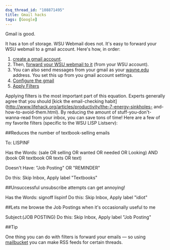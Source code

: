 ```yaml
---
dsq_thread_id: "108871495"
title: Gmail hacks 
tags: [Google]
--- 
```


Gmail is good.

It has a ton of storage. WSU Webmail does not. It's easy to forward your WSU webmail to a gmail account. Here's how, in order:

  1. [create a gmail account](http://mail.google.com/).
  2. Then, [forward your WSU webmail to it](http://webmail.wayne.edu/) (from your WSU account).
  3. You can also send messages from your gmail as your [wayne.edu](http://wayne.edu/) address. You set this up from you gmail account settings.
  4. [Configure the gmail](http://www.g04.com/misc/GmailTipsComplete.html)
  5. [Apply Filters](http://www.lifehack.org/articles/technology/20-ways-to-use-gmail-filters.html)

Applying filters is the most important part of this equation. Experts generally agree that you should [kick the email-checking habit](http://www.lifehack.org/articles/productivity/the-7-energy-sinkholes- and-how-to-avoid-them.html). By reducing the amount of stuff-you-don't-wanna-read from your inbox, you can save tons of time! Here are a few of my favorite filters (specific to the WSU LISP Listserv):

##Reduces the number of textbook-selling emails

To: LISPINF

Has the Words: (sale OR selling OR wanted OR needed OR Looking) AND (book OR textbook OR texts OR text)

Doesn't Have: "Job Posting" OR "REMINDER"

Do this: Skip Inbox, Apply label "Textbooks"

##Unsuccessful unsubscribe attempts can get annoying!

Has the Words: signoff lispinf Do this: Skip Inbox, Apply label "idiot"

##Lets me browse the Job Postings when it's occasionally useful to me

Subject:(JOB POSTING) Do this: Skip Inbox, Apply label "Job Posting"

##Tip

One thing you can do with filters is forward your emails — so using [mailbucket](http://www.mailbucket.org/) you can make RSS feeds for certain threads.